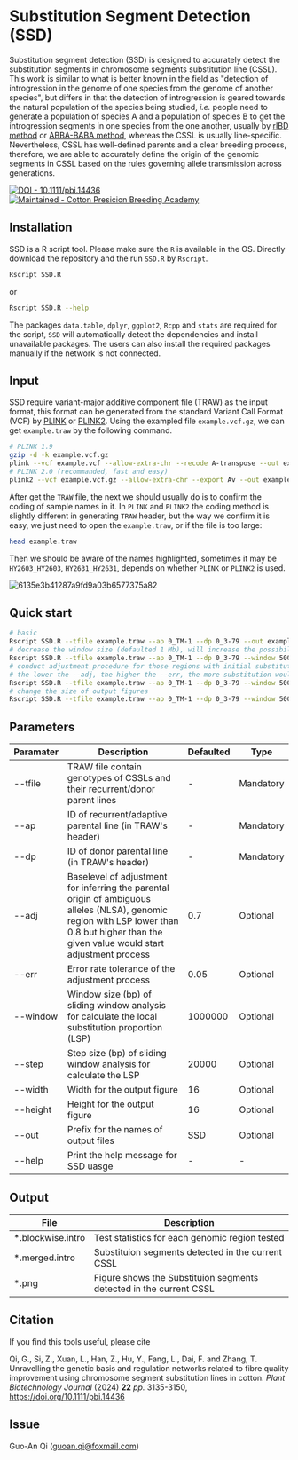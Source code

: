 # Substitution Segment Detection (SSD)
Substitution segment detection (SSD) is designed to accurately detect the substitution segments in chromosome segments substitution line (CSSL). This work is similar to what is better known in the field as "detection of introgression in the genome of one species from the genome of another species", but differs in that the detection of introgression is geared towards the natural population of the species being studied,  _i.e._ people need to generate a population of species A and a population of species B to get the introgression segments in one species from the one another, usually by [rIBD method](https://www.nature.com/articles/ncomms5392) or [ABBA-BABA method](https://journals.plos.org/plosgenetics/article?id=10.1371/journal.pgen.1000550), whereas the CSSL is usually line-specific. Nevertheless, CSSL has well-defined parents and a clear breeding process, therefore, we are able to accurately define the origin of the genomic segments in CSSL based on the rules governing allele transmission across generations.

[![DOI - 10.1111/pbi.14436](https://img.shields.io/badge/DOI-10.1111%2Fpbi.14436-blue)](https://onlinelibrary.wiley.com/doi/full/10.1111/pbi.14436)
[![Maintained - Cotton Presicion Breeding Academy](https://img.shields.io/badge/Maintained-Cotton_Presicion_Breeding_Academy-green)](http://cotton.zju.edu.cn/)

## Installation
SSD is a R script tool. Please make sure the `R` is available in the OS. Directly download the repository and the run `SSD.R` by `Rscript`.
```bash
Rscript SSD.R
```
or 
```bash
Rscript SSD.R --help
```
The packages `data.table`, `dplyr`, `ggplot2`, `Rcpp` and `stats` are required for the script, `SSD` will automatically detect the dependencies and install unavailable packages. The users can also install the required packages manually if the network is not connected.

## Input
SSD require variant-major additive component file (TRAW) as the input format, this format can be generated from the standard Variant Call Format (VCF) by [PLINK](https://www.cog-genomics.org/plink/) or [PLINK2](https://www.cog-genomics.org/plink/2.0/). Using the exampled file `example.vcf.gz`, we can get `example.traw` by the following command. 
```bash
# PLINK 1.9
gzip -d -k example.vcf.gz
plink --vcf example.vcf --allow-extra-chr --recode A-transpose --out example
# PLINK 2.0 (recommanded, fast and easy)
plink2 --vcf example.vcf.gz --allow-extra-chr --export Av --out example
```
After get the `TRAW` file, the next we should usually do is to confirm the coding of sample names in it. In `PLINK` and `PLINK2` the coding method is slightly different in generating `TRAW` header, but the way we confirm it is easy, we just need to open the `example.traw`, or if the file is too large:
```bash
head example.traw
```
Then we should be aware of the names highlighted, sometimes it may be `HY2603_HY2603`, `HY2631_HY2631`, depends on whether `PLINK` or `PLINK2` is used.

![6135e3b41287a9fd9a03b6577375a82](https://github.com/user-attachments/assets/45257499-1c52-420b-ab9d-423029e44dae)

## Quick start
```bash
# basic 
Rscript SSD.R --tfile example.traw --ap 0_TM-1 --dp 0_3-79 --out example
# decrease the window size (defaulted 1 Mb), will increase the possibility of substitution detected (more sensitive), with more false positive
Rscript SSD.R --tfile example.traw --ap 0_TM-1 --dp 0_3-79 --window 500000 --step 20000 --out example
# conduct adjustment procedure for those regions with initial substitution proportion lower than 0.5 (defaulted 0.7) by --adj, this command is related to the error tolerance --err.
# the lower the --adj, the higher the --err, the more substitution would be detected (with more false positive)
Rscript SSD.R --tfile example.traw --ap 0_TM-1 --dp 0_3-79 --window 500000 --step 20000 --adj 0.5 --err 0.1 --out example
# change the size of output figures
Rscript SSD.R --tfile example.traw --ap 0_TM-1 --dp 0_3-79 --window 500000 --step 20000 --adj 0.5 --err 0.1 --width 8 --height 4 --out example
```
## Parameters
| Paramater | Description | Defaulted | Type |
| --- | --- | --- | --- |
| --tfile | TRAW file contain genotypes of CSSLs and their recurrent/donor parent lines | - | Mandatory | 
| --ap | ID of recurrent/adaptive parental line (in TRAW's header) | - | Mandatory | 
| --dp | ID of donor parental line (in TRAW's header) | - | Mandatory | 
| --adj | Baselevel of adjustment for inferring the parental origin of ambiguous alleles (NLSA), genomic region with LSP lower than 0.8 but higher than the given value would start adjustment process | 0.7 | Optional |
| --err | Error rate tolerance of the adjustment process | 0.05 | Optional |
| --window | Window size (bp) of sliding window analysis for calculate the local substitution proportion (LSP) | 1000000 | Optional |
| --step | Step size (bp) of sliding window analysis for calculate the LSP | 20000 | Optional |
| --width | Width for the output figure | 16 | Optional |
| --height | Height for the output figure | 16 | Optional |
| --out | Prefix for the names of output files | SSD | Optional |
| --help | Print the help message for SSD uasge | - | - |

## Output
| File | Description |
| --- | --- |
| *.blockwise.intro | Test statistics for each genomic region tested |
| *.merged.intro | Substituion segments detected in the current CSSL | 
| *.png | Figure shows the Substituion segments detected in the current CSSL |

## Citation
If you find this tools useful, please cite

Qi, G., Si, Z., Xuan, L., Han, Z., Hu, Y., Fang, L., Dai, F. and Zhang, T. Unravelling the genetic basis and regulation networks related to fibre quality improvement using chromosome segment substitution lines in cotton. _Plant Biotechnology Journal_ (2024) **22** _pp._ 3135-3150, https://doi.org/10.1111/pbi.14436

## Issue
Guo-An Qi (guoan.qi@foxmail.com)
